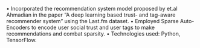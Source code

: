 •	Incorporated the recommendation system model proposed by et.al Ahmadian in the paper “A deep learning based trust- and tag-aware recommender system” using the Last.fm dataset.
•	Employed Sparse Auto-Encoders to encode user social trust and user tags to make recommendations and combat sparsity.
•	Technologies used: Python, TensorFlow. 
